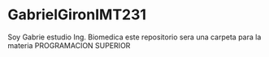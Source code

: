 # GabrielGironIMT231
Soy Gabrie estudio Ing. Biomedica
este repositorio sera una carpeta para la materia PROGRAMACION SUPERIOR